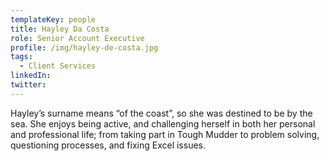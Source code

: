 ```yaml
---
templateKey: people
title: Hayley Da Costa
role: Senior Account Executive
profile: /img/hayley-de-costa.jpg
tags:
  - Client Services
linkedIn: 
twitter: 
---
```


Hayley’s surname means “of the coast”, so she was destined to be by the sea. She enjoys being active, and challenging herself in both her personal and professional life; from taking part in Tough Mudder to problem solving, questioning processes, and fixing Excel issues.